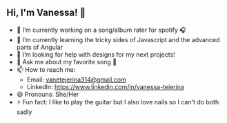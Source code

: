 ## Hi, I'm Vanessa! 💜


- 🔭 I’m currently working on a song/album rater for spotify 🎧
- 🌱 I’m currently learning the tricky sides of Javascript and the advanced parts of Angular 
- 🤔 I’m looking for help with designs for my next projects!
- 💬 Ask me about my favorite song 🎵
- 📫 How to reach me:
    - Email: vanetejerina314@gmail.com
    - LinkedIn: https://www.linkedin.com/in/vanessa-tejerina
- 😄 Pronouns: She/Her
- ⚡ Fun fact: I like to play the guitar but I also love nails so I can't do both sadly

